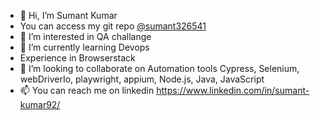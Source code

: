- 👋 Hi, I’m Sumant Kumar
- You can access my git repo [@sumant326541](https://github.com/sumant326541)
- 👀 I’m interested in QA challange
- 🌱 I’m currently learning Devops
- Experience in Browserstack
- 💞️ I’m looking to collaborate on Automation tools Cypress, Selenium, webDriverIo, playwright, appium, Node.js, Java, JavaScript
- 📫 You can reach me on linkedin https://www.linkedin.com/in/sumant-kumar92/

<!---
sumant326541/sumant326541 is a ✨ special ✨ repository because its `README.md` (this file) appears on your GitHub profile.
You can click the Preview link to take a look at your changes.
--->
